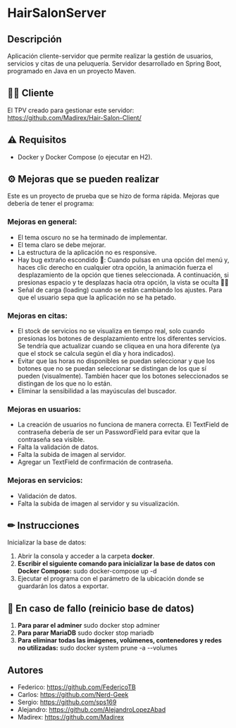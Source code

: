 # HairSalonServer

## Descripción
Aplicación cliente-servidor que permite realizar la gestión de usuarios, servicios y citas de una peluquería. Servidor desarrollado en Spring Boot, programado en Java en un proyecto Maven.

## 🧑‍💻 Cliente
El TPV creado para gestionar este servidor: https://github.com/Madirex/Hair-Salon-Client/

## ⚠ Requisitos
- Docker y Docker Compose (o ejecutar en H2).

## ⚙️ Mejoras que se pueden realizar
Este es un proyecto de prueba que se hizo de forma rápida.
Mejoras que debería de tener el programa:

### Mejoras en general:
- El tema oscuro no se ha terminado de implementar.
- El tema claro se debe mejorar.
- La estructura de la aplicación no es responsive.
- Hay bug extraño escondido 🥚: Cuando pulsas en una opción del menú y, haces clic derecho en cualquier otra opción, la animación fuerza el desplazamiento de la opción que tienes seleccionada. A continuación, si presionas espacio y te desplazas hacia otra opción, la vista se oculta 🧙‍♂️
- Señal de carga (loading) cuando se están cambiando los ajustes. Para que el usuario sepa que la aplicación no se ha petado.

### Mejoras en citas:
- El stock de servicios no se visualiza en tiempo real, solo cuando presionas los botones de desplazamiento entre los diferentes servicios. Se tendría que actualizar cuando se cliquea en una hora diferente (ya que el stock se calcula según el día y hora indicados).
- Evitar que las horas no disponibles se puedan seleccionar y que los botones que no se puedan seleccionar se distingan de los que sí pueden (visualmente). También hacer que los botones seleccionados se distingan de los que no lo están.
- Eliminar la sensibilidad a las mayúsculas del buscador.

### Mejoras en usuarios:
- La creación de usuarios no funciona de manera correcta. El TextField de contraseña debería de ser un PasswordField para evitar que la contraseña sea visible.
- Falta la validación de datos.
- Falta la subida de imagen al servidor.
- Agregar un TextField de confirmación de contraseña.


### Mejoras en servicios:
- Validación de datos.
- Falta la subida de imagen al servidor y su visualización.


## ✏ Instrucciones
Inicializar la base de datos:
1. Abrir la consola y acceder a la carpeta **docker**.
2. **Escribir el siguiente comando para inicializar la base de datos con Docker Compose:** sudo docker-compose up -d
3. Ejecutar el programa con el parámetro de la ubicación donde se guardarán los datos a exportar.

## 🐛 En caso de fallo (reinicio base de datos)
1. **Para parar el adminer** sudo docker stop adminer
2. **Para parar MariaDB** sudo docker stop mariadb
3. **Para eliminar todas las imágenes, volúmenes, contenedores y redes no utilizadas:** sudo docker system prune -a --volumes

## Autores
- Federico: <https://github.com/FedericoTB>
- Carlos: <https://github.com/Nerd-Geek>
- Sergio: <https://github.com/sps169>
- Alejandro: <https://github.com/AlejandroLopezAbad>
- Madirex: <https://github.com/Madirex>
